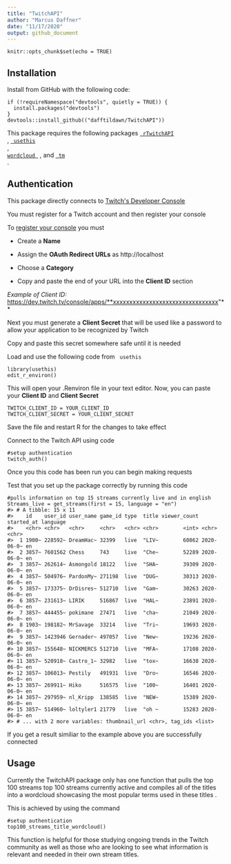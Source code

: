 ```yaml
---
title: "TwitchAPI"
author: "Marcus Daffner"
date: "11/17/2020"
output: github_document
---
```


```{r setup, include=FALSE}
knitr::opts_chunk$set(echo = TRUE)
```

## Installation

Install from GitHub with the following code:

```{r install, eval = FALSE}
if (!requireNamespace("devtools", quietly = TRUE)) {
  install.packages("devtools")
}
devtools::install_github(("dafftildawn/TwitchAPI"))
```

This package requires the following packages  [<code> rTwitchAPI </code>](https://github.com/Freguglia/rTwitchAPI) , [<code> usethis </code>](https://usethis.r-lib.org/),
[<code> wordcloud </code>](https://cran.r-project.org/web/packages/wordcloud/wordcloud.pdf) , and [<code> tm </code>](https://cran.r-project.org/web/packages/tm/tm.pdf). 

## Authentication

This package directly connects to [Twitch's Developer Console](https://dev.twitch.tv/console)

You must register for a Twitch account and then register your console

To [register your console](https://dev.twitch.tv/console) you must

+ Create a **Name**

+ Assign the **OAuth Redirect URLs** as http://localhost

+ Choose a **Category**

+ Copy and paste the end of your URL into the **Client ID** section

_Example of Client ID:_ https://dev.twitch.tv/console/apps/**xxxxxxxxxxxxxxxxxxxxxxxxxxxxxxxx"**

Next you must generate a **Client Secret** that will be used like a password to allow your application to be recognized by Twitch

Copy and paste this secret somewhere safe until it is needed

Load and use the following code from  <code> usethis </code>

```{r, eval = FALSE}
library(usethis)
edit_r_environ()
```

This will open your .Renviron file in your text editor. Now, you can paste your **Client ID** and **Client Secret**

```{r, eval = FALSE}
TWITCH_CLIENT_ID = YOUR_CLIENT_ID
TWITCH_CLIENT_SECRET = YOUR_CLIENT_SECRET
```

Save the file and restart R for the changes to take effect


Connect to the Twitch API using code

```{r, eval = FALSE}
#setup authentication
twitch_auth()
```

Once you this code has been  run you can begin making requests

Test that you set up the package correctly by running this code

```{r, eval = FALSE}
#pulls information on top 15 streams currently live and in english
Streams_live = get_streams(first = 15, language = "en")
#> # A tibble: 15 x 11
#>    id    user_id user_name game_id type  title viewer_count started_at language
#>    <chr> <chr>   <chr>     <chr>   <chr> <chr>        <int> <chr>      <chr>   
#>  1 1900~ 228592~ DreamHac~ 32399   live  "LIV~        60862 2020-06-0~ en      
#>  2 3857~ 7601562 Chess     743     live  "Che~        52289 2020-06-0~ en      
#>  3 3857~ 262614~ Asmongold 18122   live  "SHA~        39309 2020-06-0~ en      
#>  4 3857~ 504976~ PardonMy~ 271198  live  "DUG~        30313 2020-06-0~ en      
#>  5 3857~ 173375~ DrDisres~ 512710  live  "Gam~        30263 2020-06-0~ en      
#>  6 3857~ 231613~ LIRIK     516867  live  "HAL~        23891 2020-06-0~ en      
#>  7 3857~ 444455~ pokimane  27471   live  "cha~        21049 2020-06-0~ en      
#>  8 1903~ 198182~ MrSavage  33214   live  "Tri~        19693 2020-06-0~ en      
#>  9 3857~ 1423946 Gernader~ 497057  live  "New~        19236 2020-06-0~ en      
#> 10 3857~ 155648~ NICKMERCS 512710  live  "MFA~        17108 2020-06-0~ en      
#> 11 3857~ 520918~ Castro_1~ 32982   live  "tox~        16638 2020-06-0~ en      
#> 12 3857~ 106013~ Pestily   491931  live  "Dro~        16546 2020-06-0~ en      
#> 13 3857~ 269911~ Hiko      516575  live  "100~        16401 2020-06-0~ en      
#> 14 3857~ 297959~ nl_Kripp  138585  live  "NEW~        15389 2020-06-0~ en      
#> 15 3857~ 514960~ loltyler1 21779   live  "oh ~        15283 2020-06-0~ en      
#> # ... with 2 more variables: thumbnail_url <chr>, tag_ids <list>
```

If you get a result similiar to the example above you are successfully connected

## Usage

Currently the TwitchAPI package only has one function that pulls the top 100 streams  top 100 streams currently active and compiles all of the titles into a wordcloud showcasing the most popular terms used in these titles . 

This is achieved by using the command 

```{r, eval = FALSE}
#setup authentication
top100_streams_title_wordcloud()
```

This function is helpful for those studying ongoing trends in the Twitch community as well as those who are looking to see what information is relevant and needed in their own stream titles. 
